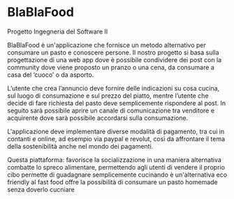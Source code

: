 # BlaBlaFood
Progetto Ingegneria del Software II

BlaBlaFood è un'applicazione che fornisce un metodo alternativo per consumare un pasto e conoscere persone.
Il nostro progetto si basa sulla progettazione di una web app dove è possibile condividere dei post con la community dove viene proposto un pranzo o una cena, da consumare a casa del ‘cuoco’ o da asporto.

L’utente che crea l’annuncio deve fornire delle indicazioni su cosa cucina, sul luogo di consumazione e sul prezzo del piatto, mentre l’utente che decide di fare richiesta del pasto deve semplicemente rispondere al post. In seguito sarà possibile aprire un canale di comunicazione tra venditore e acquirente dove sarà possibile accordarsi sulla consumazione.

L'applicazione deve implementare diverse modalità di pagamento, tra cui in contanti e online, ad esempio via paypal e revolut, così da affrontare il tema della sostenibilità anche nel mondo dei pagamenti.

Questa piattaforma:
favorisce la socializzazione in una maniera alternativa
combatte lo spreco alimentare, permettendo agli utenti di vendere il proprio cibo
permette di guadagnare semplicemente cucinando
è un'alternativa eco friendly al fast food
offre la possibilità di consumare un pasto homemade senza doverlo cucniare
